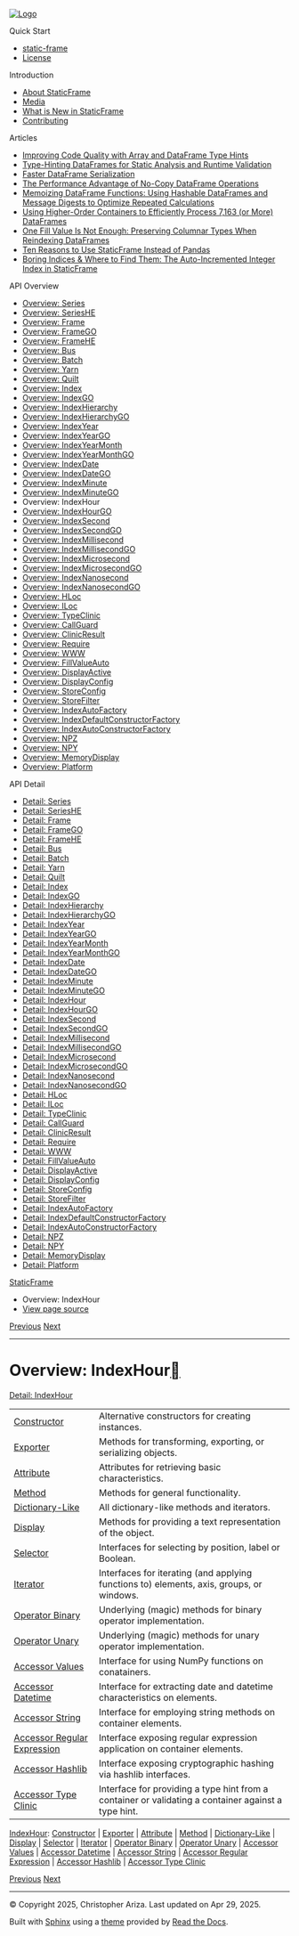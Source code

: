 [![Logo](../_static/sf-logo-web_icon-small.png)](../index.md)

Quick Start

* [static-frame](../readme.md)
* [License](../license.md)

Introduction

* [About StaticFrame](../intro.md)
* [Media](../intro.md#media)
* [What is New in StaticFrame](../new.md)
* [Contributing](../contributing.md)

Articles

* [Improving Code Quality with Array and DataFrame Type Hints](../articles/guard.md)
* [Type-Hinting DataFrames for Static Analysis and Runtime Validation](../articles/ftyping.md)
* [Faster DataFrame Serialization](../articles/serialize.md)
* [The Performance Advantage of No-Copy DataFrame Operations](../articles/no_copy.md)
* [Memoizing DataFrame Functions: Using Hashable DataFrames and Message Digests to Optimize Repeated Calculations](../articles/hash.md)
* [Using Higher-Order Containers to Efficiently Process 7,163 (or More) DataFrames](../articles/uhoc.md)
* [One Fill Value Is Not Enough: Preserving Columnar Types When Reindexing DataFrames](../articles/fill_value.md)
* [Ten Reasons to Use StaticFrame Instead of Pandas](../articles/upgrade.md)
* [Boring Indices & Where to Find Them: The Auto-Incremented Integer Index in StaticFrame](../articles/aiii.md)

API Overview

* [Overview: Series](series.md)
* [Overview: SeriesHE](series_he.md)
* [Overview: Frame](frame.md)
* [Overview: FrameGO](frame_go.md)
* [Overview: FrameHE](frame_he.md)
* [Overview: Bus](bus.md)
* [Overview: Batch](batch.md)
* [Overview: Yarn](yarn.md)
* [Overview: Quilt](quilt.md)
* [Overview: Index](index.md)
* [Overview: IndexGO](index_go.md)
* [Overview: IndexHierarchy](index_hierarchy.md)
* [Overview: IndexHierarchyGO](index_hierarchy_go.md)
* [Overview: IndexYear](index_year.md)
* [Overview: IndexYearGO](index_year_go.md)
* [Overview: IndexYearMonth](index_year_month.md)
* [Overview: IndexYearMonthGO](index_year_month_go.md)
* [Overview: IndexDate](index_date.md)
* [Overview: IndexDateGO](index_date_go.md)
* [Overview: IndexMinute](index_minute.md)
* [Overview: IndexMinuteGO](index_minute_go.md)
* Overview: IndexHour
* [Overview: IndexHourGO](index_hour_go.md)
* [Overview: IndexSecond](index_second.md)
* [Overview: IndexSecondGO](index_second_go.md)
* [Overview: IndexMillisecond](index_millisecond.md)
* [Overview: IndexMillisecondGO](index_millisecond_go.md)
* [Overview: IndexMicrosecond](index_microsecond.md)
* [Overview: IndexMicrosecondGO](index_microsecond_go.md)
* [Overview: IndexNanosecond](index_nanosecond.md)
* [Overview: IndexNanosecondGO](index_nanosecond_go.md)
* [Overview: HLoc](hloc.md)
* [Overview: ILoc](iloc.md)
* [Overview: TypeClinic](type_clinic.md)
* [Overview: CallGuard](call_guard.md)
* [Overview: ClinicResult](clinic_result.md)
* [Overview: Require](require.md)
* [Overview: WWW](www.md)
* [Overview: FillValueAuto](fill_value_auto.md)
* [Overview: DisplayActive](display_active.md)
* [Overview: DisplayConfig](display_config.md)
* [Overview: StoreConfig](store_config.md)
* [Overview: StoreFilter](store_filter.md)
* [Overview: IndexAutoFactory](index_auto_factory.md)
* [Overview: IndexDefaultConstructorFactory](index_default_constructor_factory.md)
* [Overview: IndexAutoConstructorFactory](index_auto_constructor_factory.md)
* [Overview: NPZ](npz.md)
* [Overview: NPY](npy.md)
* [Overview: MemoryDisplay](memory_display.md)
* [Overview: Platform](platform.md)

API Detail

* [Detail: Series](../api_detail/series.md)
* [Detail: SeriesHE](../api_detail/series_he.md)
* [Detail: Frame](../api_detail/frame.md)
* [Detail: FrameGO](../api_detail/frame_go.md)
* [Detail: FrameHE](../api_detail/frame_he.md)
* [Detail: Bus](../api_detail/bus.md)
* [Detail: Batch](../api_detail/batch.md)
* [Detail: Yarn](../api_detail/yarn.md)
* [Detail: Quilt](../api_detail/quilt.md)
* [Detail: Index](../api_detail/index.md)
* [Detail: IndexGO](../api_detail/index_go.md)
* [Detail: IndexHierarchy](../api_detail/index_hierarchy.md)
* [Detail: IndexHierarchyGO](../api_detail/index_hierarchy_go.md)
* [Detail: IndexYear](../api_detail/index_year.md)
* [Detail: IndexYearGO](../api_detail/index_year_go.md)
* [Detail: IndexYearMonth](../api_detail/index_year_month.md)
* [Detail: IndexYearMonthGO](../api_detail/index_year_month_go.md)
* [Detail: IndexDate](../api_detail/index_date.md)
* [Detail: IndexDateGO](../api_detail/index_date_go.md)
* [Detail: IndexMinute](../api_detail/index_minute.md)
* [Detail: IndexMinuteGO](../api_detail/index_minute_go.md)
* [Detail: IndexHour](../api_detail/index_hour.md)
* [Detail: IndexHourGO](../api_detail/index_hour_go.md)
* [Detail: IndexSecond](../api_detail/index_second.md)
* [Detail: IndexSecondGO](../api_detail/index_second_go.md)
* [Detail: IndexMillisecond](../api_detail/index_millisecond.md)
* [Detail: IndexMillisecondGO](../api_detail/index_millisecond_go.md)
* [Detail: IndexMicrosecond](../api_detail/index_microsecond.md)
* [Detail: IndexMicrosecondGO](../api_detail/index_microsecond_go.md)
* [Detail: IndexNanosecond](../api_detail/index_nanosecond.md)
* [Detail: IndexNanosecondGO](../api_detail/index_nanosecond_go.md)
* [Detail: HLoc](../api_detail/hloc.md)
* [Detail: ILoc](../api_detail/iloc.md)
* [Detail: TypeClinic](../api_detail/type_clinic.md)
* [Detail: CallGuard](../api_detail/call_guard.md)
* [Detail: ClinicResult](../api_detail/clinic_result.md)
* [Detail: Require](../api_detail/require.md)
* [Detail: WWW](../api_detail/www.md)
* [Detail: FillValueAuto](../api_detail/fill_value_auto.md)
* [Detail: DisplayActive](../api_detail/display_active.md)
* [Detail: DisplayConfig](../api_detail/display_config.md)
* [Detail: StoreConfig](../api_detail/store_config.md)
* [Detail: StoreFilter](../api_detail/store_filter.md)
* [Detail: IndexAutoFactory](../api_detail/index_auto_factory.md)
* [Detail: IndexDefaultConstructorFactory](../api_detail/index_default_constructor_factory.md)
* [Detail: IndexAutoConstructorFactory](../api_detail/index_auto_constructor_factory.md)
* [Detail: NPZ](../api_detail/npz.md)
* [Detail: NPY](../api_detail/npy.md)
* [Detail: MemoryDisplay](../api_detail/memory_display.md)
* [Detail: Platform](../api_detail/platform.md)

[StaticFrame](../index.md)

* Overview: IndexHour
* [View page source](../_sources/api_overview/index_hour.rst.txt)

[Previous](index_minute_go.md "Overview: IndexMinuteGO")
[Next](index_hour_go.md "Overview: IndexHourGO")

---

# Overview: IndexHour[](#overview-indexhour "Link to this heading")

[Detail: IndexHour](../api_detail/index_hour.md#api-detail-indexhour)

|  |  |
| --- | --- |
| [Constructor](index_hour-constructor.md#api-overview-indexhour-constructor) | Alternative constructors for creating instances. |
| [Exporter](index_hour-exporter.md#api-overview-indexhour-exporter) | Methods for transforming, exporting, or serializing objects. |
| [Attribute](index_hour-attribute.md#api-overview-indexhour-attribute) | Attributes for retrieving basic characteristics. |
| [Method](index_hour-method.md#api-overview-indexhour-method) | Methods for general functionality. |
| [Dictionary-Like](index_hour-dictionary_like.md#api-overview-indexhour-dictionary-like) | All dictionary-like methods and iterators. |
| [Display](index_hour-display.md#api-overview-indexhour-display) | Methods for providing a text representation of the object. |
| [Selector](index_hour-selector.md#api-overview-indexhour-selector) | Interfaces for selecting by position, label or Boolean. |
| [Iterator](index_hour-iterator.md#api-overview-indexhour-iterator) | Interfaces for iterating (and applying functions to) elements, axis, groups, or windows. |
| [Operator Binary](index_hour-operator_binary.md#api-overview-indexhour-operator-binary) | Underlying (magic) methods for binary operator implementation. |
| [Operator Unary](index_hour-operator_unary.md#api-overview-indexhour-operator-unary) | Underlying (magic) methods for unary operator implementation. |
| [Accessor Values](index_hour-accessor_values.md#api-overview-indexhour-accessor-values) | Interface for using NumPy functions on conatainers. |
| [Accessor Datetime](index_hour-accessor_datetime.md#api-overview-indexhour-accessor-datetime) | Interface for extracting date and datetime characteristics on elements. |
| [Accessor String](index_hour-accessor_string.md#api-overview-indexhour-accessor-string) | Interface for employing string methods on container elements. |
| [Accessor Regular Expression](index_hour-accessor_regular_expression.md#api-overview-indexhour-accessor-regular-expression) | Interface exposing regular expression application on container elements. |
| [Accessor Hashlib](index_hour-accessor_hashlib.md#api-overview-indexhour-accessor-hashlib) | Interface exposing cryptographic hashing via hashlib interfaces. |
| [Accessor Type Clinic](index_hour-accessor_type_clinic.md#api-overview-indexhour-accessor-type-clinic) | Interface for providing a type hint from a container or validating a container against a type hint. |

[IndexHour](#api-overview-indexhour): [Constructor](index_hour-constructor.md#api-overview-indexhour-constructor) | [Exporter](index_hour-exporter.md#api-overview-indexhour-exporter) | [Attribute](index_hour-attribute.md#api-overview-indexhour-attribute) | [Method](index_hour-method.md#api-overview-indexhour-method) | [Dictionary-Like](index_hour-dictionary_like.md#api-overview-indexhour-dictionary-like) | [Display](index_hour-display.md#api-overview-indexhour-display) | [Selector](index_hour-selector.md#api-overview-indexhour-selector) | [Iterator](index_hour-iterator.md#api-overview-indexhour-iterator) | [Operator Binary](index_hour-operator_binary.md#api-overview-indexhour-operator-binary) | [Operator Unary](index_hour-operator_unary.md#api-overview-indexhour-operator-unary) | [Accessor Values](index_hour-accessor_values.md#api-overview-indexhour-accessor-values) | [Accessor Datetime](index_hour-accessor_datetime.md#api-overview-indexhour-accessor-datetime) | [Accessor String](index_hour-accessor_string.md#api-overview-indexhour-accessor-string) | [Accessor Regular Expression](index_hour-accessor_regular_expression.md#api-overview-indexhour-accessor-regular-expression) | [Accessor Hashlib](index_hour-accessor_hashlib.md#api-overview-indexhour-accessor-hashlib) | [Accessor Type Clinic](index_hour-accessor_type_clinic.md#api-overview-indexhour-accessor-type-clinic)

[Previous](index_minute_go.md "Overview: IndexMinuteGO")
[Next](index_hour_go.md "Overview: IndexHourGO")

---

© Copyright 2025, Christopher Ariza.
Last updated on Apr 29, 2025.

Built with [Sphinx](https://www.sphinx-doc.org/) using a
[theme](https://github.com/readthedocs/sphinx_rtd_theme)
provided by [Read the Docs](https://readthedocs.org).